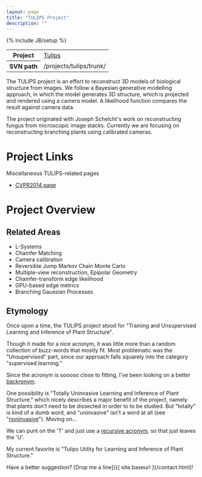 ```yaml
---
layout: page
title: "TULIPS Project"
description: ""
---
```

{% include JB/setup %}

<div class="meta-info">
<table>
    <tr>
    <th>Project</th>
    <td><a href="{{site.baseurl}}/projects/tulips.html">Tulips</a></td>
    </tr>
    <tr>
    <th>SVN path</th>
    <td>/projects/tulips/trunk/</td>
    </tr>
</table>
</div>

The TULIPS project is an effort to reconstruct 3D models of biological structure from images.  We follow a Bayesian generative modelling approach, in which the model generates 3D structure, which is projected and rendered using a camera model.  A likelihood function compares the result against camera data.  

The project originated with Joseph Schelcht's work on reconstructing fungus from microscopic image stacks.  Currently we are focusing on reconstructing branching plants using calibrated cameras.

Project Links
==================
Miscellaneous TULIPS-related pages

* [CVPR2014 page]({{site.baseurl}}/events/CVPR2014)


Project Overview
===================
Related Areas
----------------

* L-Systems
* Chamfer Matching
* Camera calibration
* Reversible Jump Markov Chain Monte Carlo
* Multiple-view reconstruction, Epipolar Geometry
* Chamfer-transform edge likelihood
* GPU-based edge metrics
* Branching Gaussian Processes

Etymology
------------------
Once upon a time, the TULIPS project stood for "Training and Unsupervised Learning and Inference of Plant Structure".

Though it made for a nice acronym, it was little more than a random collection of buzz-words that mostly fit.  Most problematic was the "Unsupervised" part, since our approach falls squarely into the category "supervised learning."  

Since the acronym is sooooo close to fitting, I've been looking on a better [backronym](http://wikipedia.org/wiki/backronym). 

One possibility is "Totally Uninvasive Learning and Inference of Plant Structure," which nicely describes a major benefit of the project, namely that plants don't need to be dissected in order to to be studied.  But "totally" is kind of a dumb word, and "uninvasive" isn't a word at all (see "[noninvasive](http://dictionary.reference.com/browse/noninvasive)").  Moving on...

We can punt on the 'T' and just use a [recursive acronym](http://en.wikipedia.org/wiki/Recursive_acronym), so that just leaves the 'U'.

My current favorite is "Tulips Utility for Learning and Inference of Plant Structure."  

Have a better suggestion?  [Drop me a line]({{ site.baseurl }}/contact.html)!

